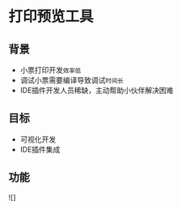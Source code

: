 # 打印预览工具

## 背景
* 小票打印开发`效率低`
* 调试小票需要编译导致调试`时间长`
* IDE插件开发人员稀缺，主动帮助小伙伴解决困难

## 目标
* 可视化开发
* IDE插件集成

## 功能
![]
